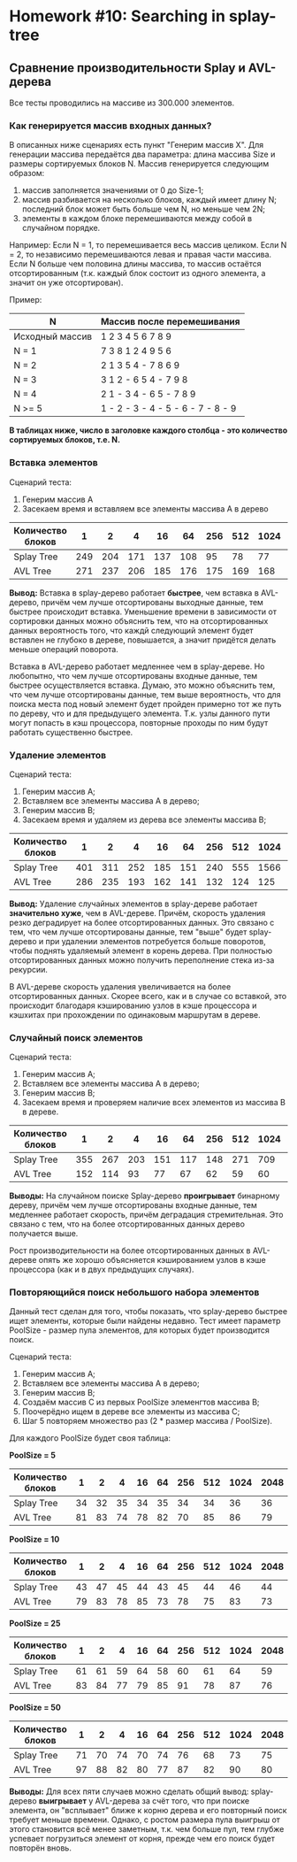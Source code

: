 # Homework #10: Searching in splay-tree

## Сравнение производительности Splay и AVL-дерева
Все тесты проводились на массиве из 300.000 элементов.

### Как генерируется массив входных данных?
В описанных ниже сценариях есть пункт "Генерим массив X". Для генерации массива передаётся два параметра: длина массива Size и размеры сортируемых блоков N. Массив генерируется следующим образом:
1. массив заполняется значениями от 0 до Size-1;
2. массив разбивается на несколько блоков, каждый имеет длину N; последний блок может быть больше чем N, но меньше чем 2N;
3. элементы в каждом блоке перемешиваются между собой в случайном порядке.

Например:
Если N = 1, то перемешивается весь массив целиком.
Если N = 2, то независимо перемешиваются левая и правая части массива.
Если N больше чем половина длины массива, то массив остаётся отсортированным (т.к. каждый блок состоит из одного элемента, а значит он уже отсортирован).

Пример:

| N               | Массив после перемешивания         |
|-----------------|------------------------------------|
| Исходный массив | 1 2 3 4 5 6 7 8 9                  |
| N = 1           | 7 3 8 1 2 4 9 5 6                  |
| N = 2           | 2 1 3 5 4 - 7 8 6 9                |
| N = 3           | 3 1 2 - 6 5 4 - 7 9 8              |
| N = 4           | 2 1 - 3 4 - 6 5 - 7 8  9           |
| N >= 5          | 1 - 2 - 3 - 4 - 5 - 6 - 7 - 8 - 9  |

**В таблицах ниже, число в заголовке каждого столбца - это количество сортируемых блоков, т.е. N.**

### Вставка элементов

Сценарий теста:
1. Генерим массив A
2. Засекаем время и вставляем все элементы массива A в дерево

| Количество блоков |  1  |  2  |  4  |  16 | 64  | 256 | 512 | 1024 | 2048 | 4096 |
|-------------------|-----|-----|-----|-----|-----|-----|-----|------|------|------|
| Splay Tree        | 249 | 204 | 171 | 137 | 108 | 95  | 78  | 77   | 61   | 56   |
| AVL Tree          | 271 | 237 | 206 | 185 | 176 | 175 | 169 | 168  | 166  | 163  |

**Вывод:**
Вставка в splay-дерево работает **быстрее**, чем вставка в AVL-дерево, причём чем лучше отсортированы выходные данные, тем быстрее происходит вставка. Уменьшение времени в зависимости от сортировки данных можно объяснить тем, что на отсортированных данных вероятность того, что каждй следующий элемент будет вставлен не глубоко в дереве, повышается, а значит придётся делать меньше операций поворота.

Вставка в AVL-дерево работает медленнее чем в splay-дереве. Но любопытно, что чем лучше отсортированы входные данные, тем быстрее осуществляется вставка. Думаю, это можно объяснить тем, что чем лучше отсортированы данные, тем выше вероятность, что для поиска места под новый элемент будет пройден примерно тот же путь по дереву, что и для предыдущего элемента. Т.к. узлы данного пути могут попасть в кэш процессора, повторные проходы по ним будут работать существенно быстрее.

### Удаление элементов

Сценарий теста:
1. Генерим массив A;
2. Вставляем все элементы массива A в дерево;
3. Генерим массив B;
4. Засекаем время и удаляем из дерева все элементы массива B;

| Количество блоков |  1  |  2  |  4  |  16 | 64  | 256 | 512 | 1024 | 2048 | 4096  |
|-------------------|-----|-----|-----|-----|-----|-----|-----|------|------|-------|
| Splay Tree        | 401 | 311 | 252 | 185 | 151 | 240 | 555 | 1566 | 4488 | 13260 |
| AVL Tree          | 286 | 235 | 193 | 162 | 141 | 132 | 124 | 125  | 114  | 111   |

**Вывод:**
Удаление случайных элементов в splay-дереве работает **значительно хуже**, чем в AVL-дереве. Причём, скорость удаления резко деградирует на более отсортированных данных. Это связано с тем, что чем лучше отсортированы данные, тем "выше" будет splay-дерево и при удалении элементов потребуется больше поворотов, чтобы поднять удаляемый элемент в корень дерева.
При полностью отсортированных данных можно получить переполнение стека из-за рекурсии.

В AVL-дереве скорость удаления увеличивается на более отсортированных данных. Скорее всего, как и в случае со вставкой, это происходит благодаря кэшированию узлов в кэше процессора и кэшхитах при прохождении по одинаковым маршрутам в дереве.

### Случайный поиск элементов
Сценарий теста:
1. Генерим массив A;
2. Вставляем все элементы массива A в дерево;
3. Генерим массив B;
4. Засекаем время и проверяем наличие всех элементов из массива B в дереве.

| Количество блоков |  1  |  2  |  4  |  16 | 64  | 256 | 512 | 1024 | 2048 | 4096 |
|-------------------|-----|-----|-----|-----|-----|-----|-----|------|------|------|
| Splay Tree        | 355 | 267 | 203 | 151 | 117 | 148 | 271 | 709  | 2008 | 6249 |
| AVL Tree          | 152 | 114 | 93  | 77  | 67  | 62  | 59  | 60   | 56   | 54   |

**Выводы:**
На случайном поиске Splay-дерево **проигрывает** бинарному дереву, причём чем лучше отсортированы входные данные, тем медленнее работает скорость, причём деградация стремительная. Это связано с тем, что на более отсортированных данных дерево получается выше.

Рост производительности на более отсортированных данных в AVL-дереве опять же хорошо объясняется кэшированием узлов в кэше процессора (как и в двух предыдущих случаях).

### Повторяющийся поиск небольшого набора элементов
Данный тест сделан для того, чтобы показать, что splay-дерево быстрее ищет элементы, которые были найдены недавно.
Тест имеет параметр PoolSize - размер пула элементов, для которых будет производится поиск.

Сценарий теста:
1. Генерим массив A;
2. Вставляем все элементы массива A в дерево;
3. Генерим массив B;
4. Создаём массив C из первых PoolSize элеменгтов массива B;
5. Поочерёдно ищем в дереве все элементы из массива C;
6. Шаг 5 повторяем множество раз (2 * размер массива / PoolSize).

Для каждого PoolSize будет своя таблица:

**PoolSize = 5**

| Количество блоков |  1  |  2  |  4  |  16 | 64  | 256 | 512 | 1024 | 2048 | 4096 |
|-------------------|-----|-----|-----|-----|-----|-----|-----|------|------|------|
| Splay Tree        | 34  | 32  | 35  | 34  | 35  | 34  | 34  | 36   | 36   | 38   |
| AVL Tree          | 81  | 83  | 74  | 78  | 82  | 70  | 85  | 86   | 79   | 65   |

**PoolSize = 10**

| Количество блоков |  1  |  2  |  4  |  16 | 64  | 256 | 512 | 1024 | 2048 | 4096 |
|-------------------|-----|-----|-----|-----|-----|-----|-----|------|------|------|
| Splay Tree        | 43  | 47  | 45  | 44  | 43  | 45  | 44  | 46   | 44   | 52   |
| AVL Tree          | 79  | 83  | 78  | 85  | 73  | 78  | 75  | 83   | 73   | 84   |


**PoolSize = 25**

| Количество блоков |  1  |  2  |  4  |  16 | 64  | 256 | 512 | 1024 | 2048 | 4096 |
|-------------------|-----|-----|-----|-----|-----|-----|-----|------|------|------|
| Splay Tree        | 61  | 61  | 59  | 64  | 58  | 60  | 61  | 64   | 59   | 63   |
| AVL Tree          | 83  | 84  | 77  | 79  | 85  | 91  | 78  | 87   | 76   | 88   |

**PoolSize = 50**

| Количество блоков |  1  |  2  |  4  |  16 | 64  | 256 | 512 | 1024 | 2048 | 4096 |
|-------------------|-----|-----|-----|-----|-----|-----|-----|------|------|------|
| Splay Tree        | 71  | 70  | 74  | 70  | 74  | 76  | 68  | 73   | 75   | 77   |
| AVL Tree          | 97  | 88  | 82  | 80  | 77  | 87  | 82  | 90   | 80   | 88   |

**Выводы:**
Для всех пяти случаев можно сделать общий вывод:
splay-дерево **выигрывает** у AVL-дерева за счёт того, что при поиске элемента, он "всплывает" ближе к корню дерева и его повторный поиск требует меньше времени. Однако, с ростом размера пула выигрыш от этого становится всё менее заметным, т.к. чем больше пул, тем глубже успевает погрузиться элемент от корня, прежде чем его поиск будет повторён вновь.
